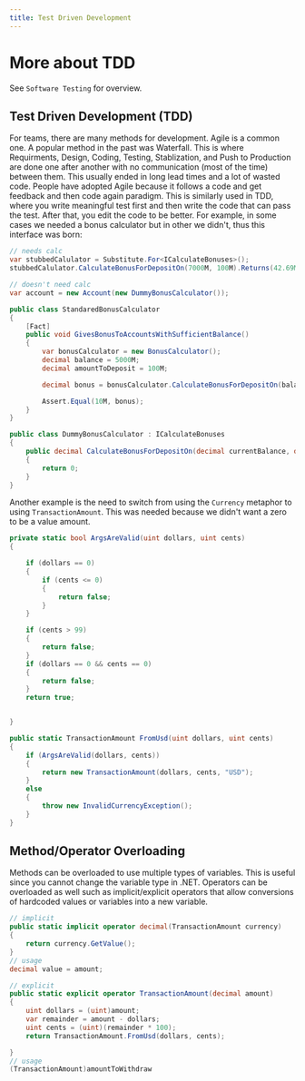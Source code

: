 ```yaml
---
title: Test Driven Development
---
```


# More about TDD

See `Software Testing` for overview.

## Test Driven Development (TDD)

For teams, there are many methods for development. Agile is a common one.
A popular method in the past was Waterfall.
This is where Requirments, Design, Coding, Testing, Stablization, and Push to Production are done one after another with no communication (most of the time) between them.
This usually ended in long lead times and a lot of wasted code. People have adopted Agile because it follows a code and get feedback and then code again paradigm.
This is similarly used in TDD, where you write meaningful test first and then write the code that can pass the test. After that, you edit the code to be better.
For example, in some cases we needed a bonus calculator but in other we didn't, thus this interface was born:

```csharp
// needs calc
var stubbedCalulator = Substitute.For<ICalculateBonuses>();
stubbedCalulator.CalculateBonusForDepositOn(7000M, 100M).Returns(42.69M);

// doesn't need calc
var account = new Account(new DummyBonusCalculator());

public class StandaredBonusCalculator
{
    [Fact]
    public void GivesBonusToAccountsWithSufficientBalance()
    {
        var bonusCalculator = new BonusCalculator();
        decimal balance = 5000M;
        decimal amountToDeposit = 100M;

        decimal bonus = bonusCalculator.CalculateBonusForDepositOn(balance, amountToDeposit);

        Assert.Equal(10M, bonus);
    }
}

public class DummyBonusCalculator : ICalculateBonuses
{
    public decimal CalculateBonusForDepositOn(decimal currentBalance, decimal amount)
    {
        return 0;
    }
}
```

Another example is the need to switch from using the `Currency` metaphor to using `TransactionAmount`.
This was needed because we didn't want a zero to be a value amount.

```csharp
private static bool ArgsAreValid(uint dollars, uint cents)
{

    if (dollars == 0)
    {
        if (cents <= 0)
        {
            return false;
        }
    }

    if (cents > 99)
    {
        return false;
    }
    if (dollars == 0 && cents == 0)
    {
        return false;
    }
    return true;


}

public static TransactionAmount FromUsd(uint dollars, uint cents)
{
    if (ArgsAreValid(dollars, cents))
    {
        return new TransactionAmount(dollars, cents, "USD");
    }
    else
    {
        throw new InvalidCurrencyException();
    }
}
```


## Method/Operator Overloading

Methods can be overloaded to use multiple types of variables. This is useful since you cannot change the variable type in .NET.
Operators can be overloaded as well such as implicit/explicit operators that allow conversions of hardcoded values or variables into a new variable.

```csharp
// implicit
public static implicit operator decimal(TransactionAmount currency)
{
    return currency.GetValue();
}
// usage
decimal value = amount;

// explicit
public static explicit operator TransactionAmount(decimal amount)
{
    uint dollars = (uint)amount;
    var remainder = amount - dollars;
    uint cents = (uint)(remainder * 100);
    return TransactionAmount.FromUsd(dollars, cents);

}
// usage
(TransactionAmount)amountToWithdraw
```